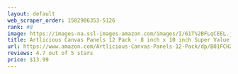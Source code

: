 ```yaml
---
layout: default 
﻿web_scraper_order: 1582906353-5126
rank: #8
image: https://images-na.ssl-images-amazon.com/images/I/61T%2BFLqCEEL.jpg
title: Artlicious Canvas Panels 12 Pack - 8 inch x 10 inch Super Value Pack - Artist Canvas Boards for…
url: https://www.amazon.com/Artlicious-Canvas-Panels-12-Pack/dp/B01FCHZOII/ref=zg_mw_arts-crafts_8?_encoding=UTF8&psc=1&refRID=AC0VFVM6SB4FTE33VGXN
reviews: 4.7 out of 5 stars
price: $13.99 
---
```

